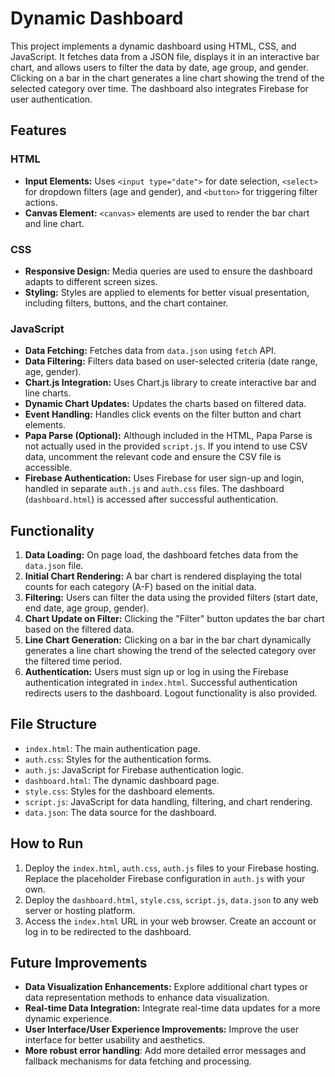 # Dynamic Dashboard

This project implements a dynamic dashboard using HTML, CSS, and JavaScript. It fetches data from a JSON file, displays it in an interactive bar chart, and allows users to filter the data by date, age group, and gender. Clicking on a bar in the chart generates a line chart showing the trend of the selected category over time.  The dashboard also integrates Firebase for user authentication.

## Features

### HTML

*   **Input Elements:** Uses `<input type="date">` for date selection, `<select>` for dropdown filters (age and gender), and `<button>` for triggering filter actions.
*   **Canvas Element:**  `<canvas>` elements are used to render the bar chart and line chart.

### CSS

*   **Responsive Design:**  Media queries are used to ensure the dashboard adapts to different screen sizes.
*   **Styling:** Styles are applied to elements for better visual presentation, including filters, buttons, and the chart container.

### JavaScript

*   **Data Fetching:** Fetches data from `data.json` using `fetch` API.
*   **Data Filtering:** Filters data based on user-selected criteria (date range, age, gender).
*   **Chart.js Integration:** Uses Chart.js library to create interactive bar and line charts.
*   **Dynamic Chart Updates:** Updates the charts based on filtered data.
*   **Event Handling:**  Handles click events on the filter button and chart elements.
*   **Papa Parse (Optional):** Although included in the HTML, Papa Parse is not actually used in the provided `script.js`. If you intend to use CSV data, uncomment the relevant code and ensure the CSV file is accessible.
*   **Firebase Authentication:** Uses Firebase for user sign-up and login, handled in separate `auth.js` and `auth.css` files. The dashboard (`dashboard.html`) is accessed after successful authentication.


## Functionality

1.  **Data Loading:** On page load, the dashboard fetches data from the `data.json` file.
2.  **Initial Chart Rendering:** A bar chart is rendered displaying the total counts for each category (A-F) based on the initial data.
3.  **Filtering:** Users can filter the data using the provided filters (start date, end date, age group, gender).
4.  **Chart Update on Filter:** Clicking the "Filter" button updates the bar chart based on the filtered data.
5.  **Line Chart Generation:** Clicking on a bar in the bar chart dynamically generates a line chart showing the trend of the selected category over the filtered time period.
6.  **Authentication:** Users must sign up or log in using the Firebase authentication integrated in `index.html`. Successful authentication redirects users to the dashboard. Logout functionality is also provided.


## File Structure

*   `index.html`: The main authentication page.
*   `auth.css`: Styles for the authentication forms.
*   `auth.js`: JavaScript for Firebase authentication logic.
*   `dashboard.html`: The dynamic dashboard page.
*   `style.css`: Styles for the dashboard elements.
*   `script.js`: JavaScript for data handling, filtering, and chart rendering.
*   `data.json`: The data source for the dashboard.

## How to Run

1. Deploy the `index.html`, `auth.css`, `auth.js` files to your Firebase hosting. Replace the placeholder Firebase configuration in `auth.js` with your own.
2. Deploy the `dashboard.html`, `style.css`, `script.js`, `data.json` to any web server or hosting platform.
3. Access the `index.html` URL in your web browser. Create an account or log in to be redirected to the dashboard. 

## Future Improvements

*   **Data Visualization Enhancements:**  Explore additional chart types or data representation methods to enhance data visualization.
*   **Real-time Data Integration:** Integrate real-time data updates for a more dynamic experience.
*   **User Interface/User Experience Improvements:** Improve the user interface for better usability and aesthetics.
*   **More robust error handling**: Add more detailed error messages and fallback mechanisms for data fetching and processing.